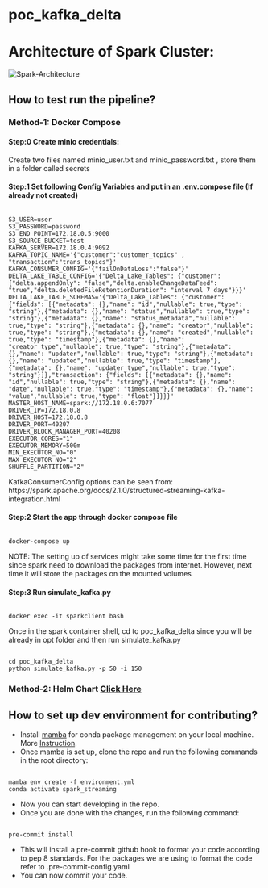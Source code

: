 # poc_kafka_delta

# Architecture of Spark Cluster:

![Spark-Architecture](https://github.com/keenborder786/poc_kafka_delta/blob/main/diagrams/Spark_Architecture.drawio.png)

## How to test run the pipeline?

### Method-1: Docker Compose

#### Step:0 Create minio credentials:

<p> Create two files named minio_user.txt and minio_password.txt , store them in a folder called secrets </p>


#### Step:1 Set following Config Variables and put in an .env.compose file (If already not created)

```console

S3_USER=user
S3_PASSWORD=password
S3_END_POINT=172.18.0.5:9000
S3_SOURCE_BUCKET=test
KAFKA_SERVER=172.18.0.4:9092
KAFKA_TOPIC_NAME='{"customer":"customer_topics" , "transaction":"trans_topics"}'
KAFKA_CONSUMER_CONFIG='{"failOnDataLoss":"false"}'
DELTA_LAKE_TABLE_CONFIG='{"Delta_Lake_Tables": {"customer": {"delta.appendOnly": "false","delta.enableChangeDataFeed": "true","delta.deletedFileRetentionDuration": "interval 7 days"}}}'
DELTA_LAKE_TABLE_SCHEMAS='{"Delta_Lake_Tables": {"customer": {"fields": [{"metadata": {},"name": "id","nullable": true,"type": "string"},{"metadata": {},"name": "status","nullable": true,"type": "string"},{"metadata": {},"name": "status_metadata","nullable": true,"type": "string"},{"metadata": {},"name": "creator","nullable": true,"type": "string"},{"metadata": {},"name": "created","nullable": true,"type": "timestamp"},{"metadata": {},"name": "creator_type","nullable": true,"type": "string"},{"metadata": {},"name": "updater","nullable": true,"type": "string"},{"metadata": {},"name": "updated","nullable": true,"type": "timestamp"},{"metadata": {},"name": "updater_type","nullable": true,"type": "string"}]},"transaction": {"fields": [{"metadata": {},"name": "id","nullable": true,"type": "string"},{"metadata": {},"name": "date","nullable": true,"type": "timestamp"},{"metadata": {},"name": "value","nullable": true,"type": "float"}]}}}'
MASTER_HOST_NAME=spark://172.18.0.6:7077
DRIVER_IP=172.18.0.8
DRIVER_HOST=172.18.0.8
DRIVER_PORT=40207
DRIVER_BLOCK_MANAGER_PORT=40208
EXECUTOR_CORES="1"
EXECUTOR_MEMORY=500m
MIN_EXECUTOR_NO="0"
MAX_EXECUTOR_NO="2"
SHUFFLE_PARTITION="2"

```
<p> KafkaConsumerConfig options can be seen from: https://spark.apache.org/docs/2.1.0/structured-streaming-kafka-integration.html </p>


#### Step:2 Start the app through docker compose file

```console

docker-compose up

```
<p> NOTE: The setting up of services might take some time for the first time since spark need to download the packages from internet. However, next time it will store the packages on the mounted volumes </p>

#### Step:3 Run simulate_kafka.py

```console

docker exec -it sparkclient bash

```
<p> Once in the spark container shell, cd to poc_kafka_delta since you will be already in opt folder and then run simulate_kafka.py

```console

cd poc_kafka_delta
python simulate_kafka.py -p 50 -i 150

```

### Method-2: Helm Chart [Click Here](https://github.com/keenborder786/poc_kafka_delta/tree/main/spark-application)


## How to set up dev environment for contributing?

  - Install [mamba](https://github.com/conda-forge/miniforge#mambaforge) for conda package management on your local machine. More [Instruction](https://mamba.readthedocs.io/en/latest/installation.html).
  - Once mamba is set up, clone the repo and run the following commands in the root directory: 
  ```console
  
  mamba env create -f environment.yml
  conda activate spark_streaming

  ```
  - Now you can start developing in the repo.
  - Once you are done with the changes, run the following command:
  
  ```console

  pre-commit install

  ```
  - This will install a pre-commit github hook to format your code according to pep 8 standards. For the packages we are using to format the code refer   to .pre-commit-config.yaml
   - You can now commit your code.